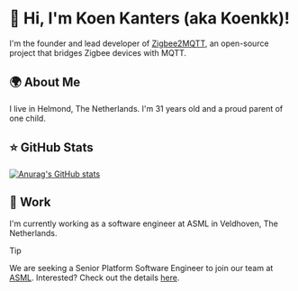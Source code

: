 # 👋 Hi, I'm Koen Kanters (aka Koenkk)!
I'm the founder and lead developer of [Zigbee2MQTT](https://www.zigbee2mqtt.io), an open-source project that bridges Zigbee devices with MQTT.

## 🌍 About Me
I live in Helmond, The Netherlands. I'm 31 years old and a proud parent of one child.

## ⭐ GitHub Stats

[![Anurag's GitHub stats](https://github-readme-stats.vercel.app/api?username=koenkk)](https://github.com/anuraghazra/github-readme-stats)


## 💼 Work
I'm currently working as a software engineer at ASML in Veldhoven, The Netherlands.

> [!TIP]
> We are seeking a Senior Platform Software Engineer to join our team at [ASML](https://www.asml.com/). Interested?
> Check out the details [here](https://www.asml.com/en/careers/find-your-job/senior-platform-software-engineer-j00316812).

